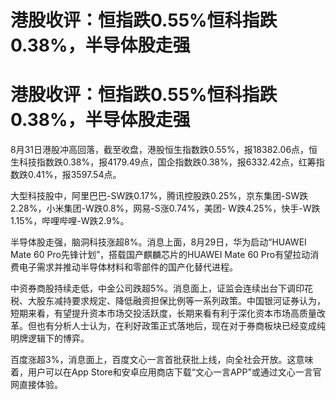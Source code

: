 # 港股收评：恒指跌0.55%恒科指跌0.38%，半导体股走强

# 港股收评：恒指跌0.55%恒科指跌0.38%，半导体股走强

8月31日港股冲高回落，截至收盘，港股恒生指数跌0.55%，报18382.06点，恒生科技指数跌0.38%，报4179.49点，国企指数跌0.38%，报6332.42点，红筹指数跌0.41%，报3597.54点。

大型科技股中，阿里巴巴-SW跌0.17%，腾讯控股跌0.25%，京东集团-SW跌2.28%，小米集团-W跌0.8%，网易-S涨0.74%，美团-
W跌4.25%，快手-W跌1.15%，哔哩哔哩-W跌2.9%。

半导体股走强，脑洞科技涨超8%。消息上面，8月29日，华为启动“HUAWEI Mate 60 Pro先锋计划”，搭载国产麒麟芯片的HUAWEI Mate
60 Pro有望拉动消费电子需求并推动半导体材料和零部件的国产化替代进程。

中资券商股持续走低，中金公司跌超5%。消息面上，证监会连续出台下调印花税、大股东减持要求规定、降低融资担保比例等一系列政策。中国银河证券认为，短期来看，有望提升资本市场交投活跃度，长期来看有利于深化资本市场高质量改革。但也有分析人士认为，在利好政策正式落地后，现在对于券商板块已经变成纯明牌逻辑下的博弈。

百度涨超3%，消息面上，百度文心一言首批获批上线，向全社会开放。这意味着，用户可以在App
Store和安卓应用商店下载“文心一言APP”或通过文心一言官网直接体验。

